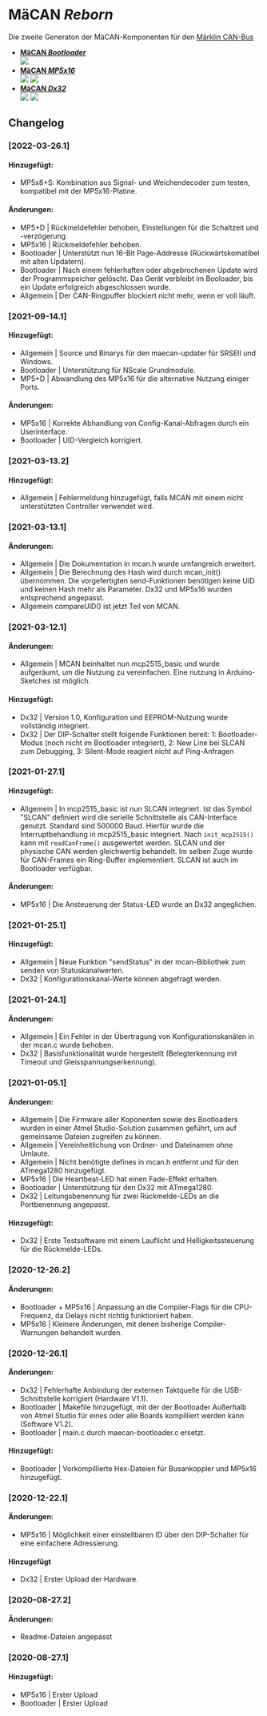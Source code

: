 # <b>MäCAN _Reborn_ </b>

Die zweite Generaton der MäCAN-Komponenten für den [Märklin CAN-Bus][candoku]

- <b>[MäCAN _Bootloader_][bootloader]</b><br>
    <img src="https://img.shields.io/badge/Software-V1.9-007EC6?style=flat-square"/>
- <b>[MäCAN _MP5x16_][mp5x16]</b><br>
    <img src="https://img.shields.io/badge/Hardware-V1.0-FE7D37?style=flat-square"/>
    <img src="https://img.shields.io/badge/Software-V1.7-FE7D37?style=flat-square"/>
- <b>[MäCAN _Dx32_][dx32]</b><br>
    <img src="https://img.shields.io/badge/Hardware-V1.1-FF4D47?style=flat-square"/>
    <img src="https://img.shields.io/badge/Software-V1.1-FF4D47?style=flat-square"/>
## Changelog

### [2022-03-26.1]
#### Hinzugefügt:
 - MP5x8+S: Kombination aus Signal- und Weichendecoder zum testen, kompatibel mit der MP5x16-Platine.
#### Änderungen:
 - MP5+D | Rückmeldefehler behoben, Einstellungen für die Schaltzeit und -verzögerung.
 - MP5x16 | Rückmeldefehler behoben.
 - Bootloader | Unterstützt nun 16-Bit Page-Addresse (Rückwärtskomatibel mit alten Updatern).
 - Bootloader | Nach einem fehlerhaften oder abgebrochenen Update wird der Programmspeicher gelöscht. Das Gerät verbleibt im Booloader, bis ein Update erfolgreich abgeschlossen wurde.
 - Allgemein | Der CAN-Ringpuffer blockiert nicht mehr, wenn er voll läuft.

### [2021-09-14.1]
#### Hinzugefügt:
- Allgemein | Source und Binarys für den maecan-updater für SRSEII und Windows.
- Bootloader | Unterstützung für NScale Grundmodule.
- MP5+D | Abwandlung des MP5x16 für die alternative Nutzung einiger Ports.
#### Änderungen:
- MP5x16 | Korrekte Abhandlung von Config-Kanal-Abfragen durch ein Userinterface.
- Bootloader | UID-Vergleich korrigiert.
### [2021-03-13.2]
#### Hinzugefügt:
- Allgemein | Fehlermeldung hinzugefügt, falls MCAN mit einem nicht unterstützten Controller verwendet wird.

### [2021-03-13.1]
#### Änderungen:
- Allgemein | Die Dokumentation in mcan.h wurde umfangreich erweitert.
- Allgemein | Die Berechnung des Hash wird durch mcan_init() übernommen. Die vorgefertigten send-Funktionen benötigen keine UID und keinen Hash mehr als Parameter. Dx32 und MP5x16 wurden entsprechend angepasst.
- Allgemein compareUID() ist jetzt Teil von MCAN.

### [2021-03-12.1]
#### Änderungen:
- Allgemein | MCAN beinhaltet nun mcp2515_basic und wurde aufgeräumt, um die Nutzung zu vereinfachen. Eine nutzung in Arduino-Sketches ist möglich.

#### Hinzugefügt:
- Dx32 | Version 1.0, Konfiguration und EEPROM-Nutzung wurde vollständig integriert. 
- Dx32 | Der DIP-Schalter stellt folgende Funktionen bereit: 1: Bootloader-Modus (noch nicht im Bootloader integriert), 2: New Line bei SLCAN zum Debugging, 3: Silent-Mode reagiert nicht auf Ping-Anfragen

### [2021-01-27.1]
#### Hinzugefügt:
- Allgemein | In mcp2515_basic ist nun SLCAN integriert. Ist das Symbol "SLCAN" definiert wird die serielle Schnittstelle als CAN-Interface genutzt. Standard sind 500000 Baud. Hierfür wurde die Interruptbehandlung in mcp2515_basic integriert. Nach `init_mcp2515()` kann mit `readCanFrame()` ausgewertet werden. SLCAN und der physische CAN werden gleichwertig behandelt. Im selben Zuge wurde für CAN-Frames ein Ring-Buffer implementiert. SLCAN ist auch im Bootloader verfügbar.

#### Änderungen:
- MP5x16 | Die Ansteuerung der Status-LED wurde an Dx32 angeglichen.

### [2021-01-25.1]
#### Hinzugefügt:
- Allgemein | Neue Funktion "sendStatus" in der mcan-Bibliothek zum senden von Statuskanalwerten.
- Dx32 | Konfigurationskanal-Werte können abgefragt werden.

### [2021-01-24.1]
#### Änderungen:
- Allgemein | Ein Fehler in der Übertragung von Konfigurationskanälen in der mcan.c wurde behoben.
- Dx32 | Basisfunktionalität wurde hergestellt (Belegterkennung mit Timeout und Gleisspannungserkennung).

### [2021-01-05.1]
#### Änderungen:
- Allgemein | Die Firmware aller Koponenten sowie des Bootloaders wurden in einer Atmel Studio-Solution zusammen geführt, um auf gemeinsame Dateien zugreifen zu können.
- Allgemein | Vereinheitlichung von Ordner- und Dateinamen ohne Umlaute.
- Allgemein | Nicht benötigte defines in mcan.h entfernt und für den ATmega1280 hinzugefügt.
- MP5x16 | Die Heartbeat-LED hat einen Fade-Effekt erhalten.
- Bootloader | Unterstützung für den Dx32 mit ATmega1280.
- Dx32 | Leitungsbenennung für zwei Rückmelde-LEDs an die Portbenennung angepasst.

#### Hinzugefügt:
- Dx32 | Erste Testsoftware mit einem Lauflicht und Helligkeitssteuerung für die Rückmelde-LEDs.

### [2020-12-26.2]
#### Änderungen:
- Bootloader + MP5x16 | Anpassung an die Compiler-Flags für die CPU-Frequenz, da Delays nicht richtig funktioniert haben.
- MP5x16 | Kleinere Änderungen, mit denen bisherige Compiler-Warnungen behandelt wurden.

### [2020-12-26.1]
#### Änderungen:
- Dx32 | Fehlerhafte Anbindung der externen Taktquelle für die USB-Schnittstelle korrigiert (Hardware V1.1).
- Bootloader | Makefile hinzugefügt, mit der der Bootloader Außerhalb von Atmel Studio für eines oder alle Boards kompilliert werden kann (Software V1.2).
- Bootloader | main.c durch maecan-bootloader.c ersetzt.

#### Hinzugefügt:
- Bootloader | Vorkompillierte Hex-Dateien für Busankoppler und MP5x16 hinzugefügt.

### [2020-12-22.1]
#### Änderungen:
- MP5x16 | Möglichkeit einer einstellbaren ID über den DIP-Schalter für eine einfachere Adressierung.

#### Hinzugefügt
- Dx32 | Erster Upload der Hardware.

### [2020-08-27.2]
#### Änderungen:
- Readme-Dateien angepasst

### [2020-08-27.1]
#### Hinzugefügt:
- MP5x16 | Erster Upload
- Bootloader |  Erster Upload

[candoku]: https://www.maerklin.de/fileadmin/media/service/software-updates/cs2CAN-Protokoll-2_0.pdf
[bootloader]: Bootloader
[mp5x16]: MäCAN_MP5x16
[dx32]: MäCAN_Dx32

[//]: # (Orange: #FE7D37, Blau: #007EC6)